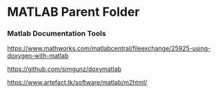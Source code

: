 # MATLAB Parent Folder



### Matlab Documentation Tools


https://www.mathworks.com/matlabcentral/fileexchange/25925-using-doxygen-with-matlab

https://github.com/simgunz/doxymatlab


https://www.artefact.tk/software/matlab/m2html/




